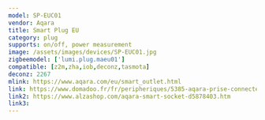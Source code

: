 ```yaml
---
model: SP-EUC01
vendor: Aqara
title: Smart Plug EU
category: plug
supports: on/off, power measurement
image: /assets/images/devices/SP-EUC01.jpg
zigbeemodel: ['lumi.plug.maeu01']
compatible: [z2m,zha,iob,deconz,tasmota]
deconz: 2267
mlink: https://www.aqara.com/eu/smart_outlet.html
link: https://www.domadoo.fr/fr/peripheriques/5385-aqara-prise-connectee-zigbee-30-smart-plug.html
link2: https://www.alzashop.com/aqara-smart-socket-d5878403.htm
link3: 
---
```



